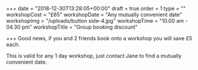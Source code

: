 +++
date = "2018-12-30T13:28:05+00:00"
draft = true
order = 1
type = ""
workshopCost = "£65"
workshopDate = "Any mutually convenient date"
workshopImg = "/uploads/button side-4.jpg"
workshopTime = "10.00 am - 04.30 pm"
workshopTitle = "Group booking discount"

+++
Good news, if you and 2 friends book onto a workshop you will save £5 each. 

This is valid for any 1 day workshop, just contact Jane to find a mutually convenient date.